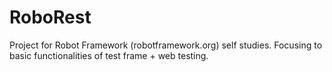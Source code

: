 # RoboRest
Project for Robot Framework (robotframework.org) self studies. Focusing to basic functionalities of test frame + web testing. 
